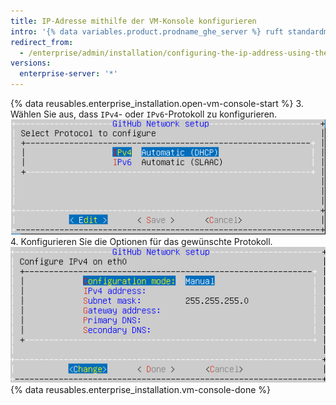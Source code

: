```yaml
---
title: IP-Adresse mithilfe der VM-Konsole konfigurieren
intro: '{% data variables.product.prodname_ghe_server %} ruft standardmäßig Netzwerkeinstellungen über das Dynamic Host Configuration Protocol (DHCP) ab. Wenn Ihre Plattform sie unterstützt oder falls DHCP nicht verfügbar ist, können Sie die Netzwerkeinstellungen auch mithilfe der VM-Konsole konfigurieren.'
redirect_from:
  - /enterprise/admin/installation/configuring-the-ip-address-using-the-virtual-machine-console
versions:
  enterprise-server: '*'
---
```


{% data reusables.enterprise_installation.open-vm-console-start %}
3. Wählen Sie aus, dass `IPv4`- oder `IPv6`-Protokoll zu konfigurieren. ![Auswahloptionen für das IPv4- oder für das IPv6-Protokoll](/assets/images/enterprise/network-configuration/IPv4-or-IPv6-protocol.png)
4. Konfigurieren Sie die Optionen für das gewünschte Protokoll. ![Menü mit IP-Protokolloptionen](/assets/images/enterprise/network-configuration/network-settings-selection.png)
{% data reusables.enterprise_installation.vm-console-done %}
